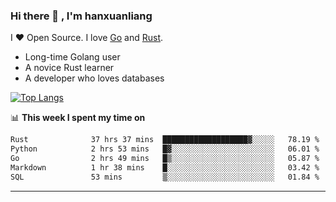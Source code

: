 ### Hi there 👋 , I'm hanxuanliang

<!--
**hanxuanliang/hanxuanliang** is a ✨ _special_ ✨ repository because its `README.md` (this file) appears on your GitHub profile.

Here are some ideas to get you started:

- 🔭 I’m currently working on ...
- 🌱 I’m currently learning ...
- 👯 I’m looking to collaborate on ...
- 🤔 I’m looking for help with ...
- 💬 Ask me about ...
- 📫 How to reach me: ...
- 😄 Pronouns: ...
- ⚡ Fun fact: ...
-->
I ❤ Open Source. I love [Go](https://golang.org) and [Rust](https://www.rust-lang.org/zh-CN/).

* Long-time Golang user
* A novice Rust learner
* A developer who loves databases

[![Top Langs](https://github-readme-stats.vercel.app/api?username=hanxuanliang&show_icons=true&count_private=true&line_height=40)](https://github.com/anuraghazra/github-readme-stats)

📊 **This week I spent my time on**
<!--START_SECTION:waka-->

```txt
Rust              37 hrs 37 mins  ███████████████████▓░░░░░   78.19 %
Python            2 hrs 53 mins   █▓░░░░░░░░░░░░░░░░░░░░░░░   06.01 %
Go                2 hrs 49 mins   █▒░░░░░░░░░░░░░░░░░░░░░░░   05.87 %
Markdown          1 hr 38 mins    █░░░░░░░░░░░░░░░░░░░░░░░░   03.42 %
SQL               53 mins         ▒░░░░░░░░░░░░░░░░░░░░░░░░   01.84 %
```

<!--END_SECTION:waka-->

***
